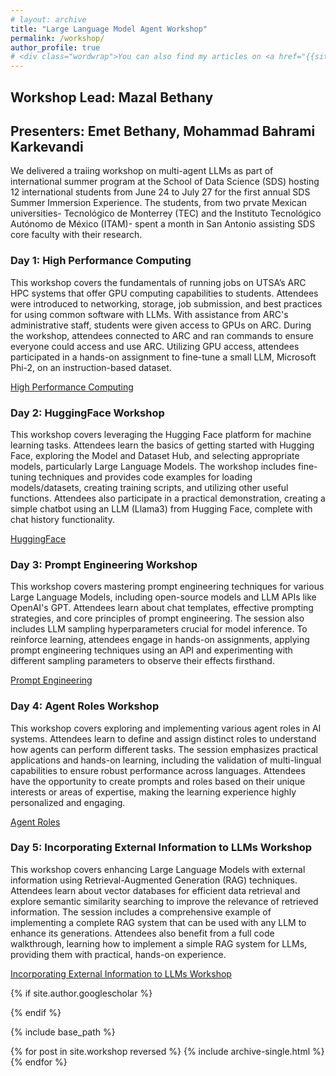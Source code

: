 ```yaml
---
# layout: archive
title: "Large Language Model Agent Workshop"
permalink: /workshop/
author_profile: true
# <div class="wordwrap">You can also find my articles on <a href="{{site.author.googlescholar}}">my Google Scholar profile</a>.</div>
---
```

## Workshop Lead: Mazal Bethany
## Presenters: Emet Bethany, Mohammad Bahrami Karkevandi
We delivered a traiing workshop on multi-agent LLMs as part of international summer program at the School of Data Science (SDS) hosting 12 international students from June 24 to July 27 for the first annual SDS Summer Immersion Experience. The students, from two prvate Mexican universities- Tecnológico de Monterrey (TEC) and the Instituto Tecnológico Autónomo de México (ITAM)- spent a month in San Antonio assisting SDS core faculty with their research.

### Day 1: High Performance Computing
This workshop covers the fundamentals of running jobs on UTSA’s ARC HPC systems that offer GPU computing capabilities to students. Attendees were introduced to networking, storage, job submission, and best practices for using common software with LLMs. With assistance from ARC's administrative staff, students were given access to GPUs on ARC. During the workshop, attendees connected to ARC and ran commands to ensure everyone could access and use ARC. Utilizing GPU access, attendees participated in a hands-on assignment to fine-tune a small LLM, Microsoft Phi-2, on an instruction-based dataset.

[High Performance Computing](https://utsacloud-my.sharepoint.com/:f:/g/personal/peyman_najafirad_utsa_edu/Er0Dv4O8WjpIi18ffMxL8-sBkrSdLFUl0qI9qJVldslnVQ?e=nzW32h)

### Day 2: HuggingFace Workshop
This workshop covers leveraging the Hugging Face platform for machine learning tasks. Attendees learn the basics of getting started with Hugging Face, exploring the Model and Dataset Hub, and selecting appropriate models, particularly Large Language Models. The workshop includes fine-tuning techniques and provides code examples for loading models/datasets, creating training scripts, and utilizing other useful functions. Attendees also participate in a practical demonstration, creating a simple chatbot using an LLM (Llama3) from Hugging Face, complete with chat history functionality.

[HuggingFace](https://utsacloud-my.sharepoint.com/:f:/g/personal/peyman_najafirad_utsa_edu/El8wj-TfogpLi2TFruxZGt4B4OMtPt7CP56qaRVb94mRrw?e=ySQrqp)

### Day 3: Prompt Engineering Workshop
This workshop covers mastering prompt engineering techniques for various Large Language Models, including open-source models and LLM APIs like OpenAI's GPT. Attendees learn about chat templates, effective prompting strategies, and core principles of prompt engineering. The session also includes LLM sampling hyperparameters crucial for model inference. To reinforce learning, attendees engage in hands-on assignments, applying prompt engineering techniques using an API and experimenting with different sampling parameters to observe their effects firsthand.

[Prompt Engineering](https://utsacloud-my.sharepoint.com/:f:/g/personal/peyman_najafirad_utsa_edu/EnSrQII7KuZIu1zNzFS9YmkBNGG0H2i_oOS9Uh0Z6SupZg?e=ZDaItW)

### Day 4: Agent Roles Workshop
This workshop covers exploring and implementing various agent roles in AI systems. Attendees learn to define and assign distinct roles to understand how agents can perform different tasks. The session emphasizes practical applications and hands-on learning, including the validation of multi-lingual capabilities to ensure robust performance across languages. Attendees have the opportunity to create prompts and roles based on their unique interests or areas of expertise, making the learning experience highly personalized and engaging.

[Agent Roles](https://utsacloud-my.sharepoint.com/:f:/g/personal/peyman_najafirad_utsa_edu/Em94qw15yZdLuNfDcn2dSvQBYuQsUdBNEED73dVElQWEew?e=hcSkeG)

### Day 5: Incorporating External Information to LLMs Workshop
This workshop covers enhancing Large Language Models with external information using Retrieval-Augmented Generation (RAG) techniques. Attendees learn about vector databases for efficient data retrieval and explore semantic similarity searching to improve the relevance of retrieved information. The session includes a comprehensive example of implementing a complete RAG system that can be used with any LLM to enhance its generations. Attendees also benefit from a full code walkthrough, learning how to implement a simple RAG system for LLMs, providing them with practical, hands-on experience.

[Incorporating External Information to LLMs Workshop](https://utsacloud-my.sharepoint.com/:f:/g/personal/peyman_najafirad_utsa_edu/EojZF6H2f0xGk5kb7n96kAEBdoFWaMEQ-33ZMliXCXpRHw?e=BvReYv)

{% if site.author.googlescholar %}
   
{% endif %}

{% include base_path %}

{% for post in site.workshop reversed %}
  {% include archive-single.html %}
{% endfor %}
